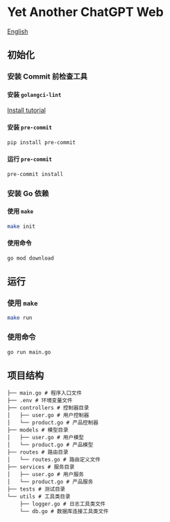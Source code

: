 # Yet Another ChatGPT Web

[English](README.md)

## 初始化

### 安装 Commit 前检查工具

#### 安装 `golangci-lint`

[Install tutorial](https://golangci-lint.run/usage/install/#local-installation)

#### 安装 `pre-commit`

```bash
pip install pre-commit
```

#### 运行 `pre-commit`

```bash
pre-commit install
```

### 安装 Go 依赖

#### 使用 `make`

```bash
make init
```

#### 使用命令

```bash
go mod download
```

## 运行

### 使用 `make`

```bash
make run
```

### 使用命令

```bash
go run main.go
```

## 项目结构

```
├── main.go # 程序入口文件
├── .env # 环境变量文件
├── controllers # 控制器目录
│   ├── user.go # 用户控制器
│   └── product.go # 产品控制器
├── models # 模型目录
│   ├── user.go # 用户模型
│   └── product.go # 产品模型
├── routes # 路由目录
│   └── routes.go # 路由定义文件
├── services # 服务目录
│   ├── user.go # 用户服务
│   └── product.go # 产品服务
├── tests # 测试目录
└── utils # 工具类目录
    ├── logger.go # 日志工具类文件
    └── db.go # 数据库连接工具类文件
```